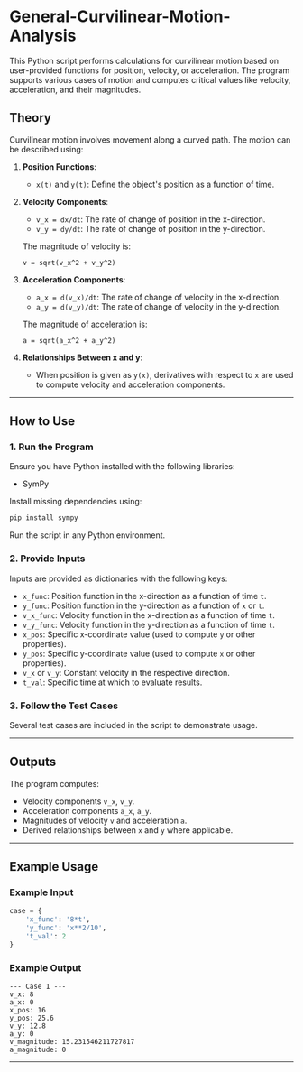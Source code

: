 # General-Curvilinear-Motion-Analysis

This Python script performs calculations for curvilinear motion based on user-provided functions for position, velocity, or acceleration. The program supports various cases of motion and computes critical values like velocity, acceleration, and their magnitudes.

## Theory

Curvilinear motion involves movement along a curved path. The motion can be described using:

1. **Position Functions**:
   - `x(t)` and `y(t)`: Define the object's position as a function of time.

2. **Velocity Components**:
   - `v_x = dx/dt`: The rate of change of position in the x-direction.
   - `v_y = dy/dt`: The rate of change of position in the y-direction.

   The magnitude of velocity is:
   ```
   v = sqrt(v_x^2 + v_y^2)
   ```

3. **Acceleration Components**:
   - `a_x = d(v_x)/dt`: The rate of change of velocity in the x-direction.
   - `a_y = d(v_y)/dt`: The rate of change of velocity in the y-direction.

   The magnitude of acceleration is:
   ```
   a = sqrt(a_x^2 + a_y^2)
   ```

4. **Relationships Between x and y**:
   - When position is given as `y(x)`, derivatives with respect to `x` are used to compute velocity and acceleration components.

---

## How to Use

### 1. Run the Program
Ensure you have Python installed with the following libraries:
- SymPy

Install missing dependencies using:
```bash
pip install sympy
```
Run the script in any Python environment.

### 2. Provide Inputs
Inputs are provided as dictionaries with the following keys:
- `x_func`: Position function in the x-direction as a function of time `t`.
- `y_func`: Position function in the y-direction as a function of `x` or `t`.
- `v_x_func`: Velocity function in the x-direction as a function of time `t`.
- `v_y_func`: Velocity function in the y-direction as a function of time `t`.
- `x_pos`: Specific x-coordinate value (used to compute `y` or other properties).
- `y_pos`: Specific y-coordinate value (used to compute `x` or other properties).
- `v_x` or `v_y`: Constant velocity in the respective direction.
- `t_val`: Specific time at which to evaluate results.

### 3. Follow the Test Cases
Several test cases are included in the script to demonstrate usage.

---

## Outputs
The program computes:
- Velocity components `v_x`, `v_y`.
- Acceleration components `a_x`, `a_y`.
- Magnitudes of velocity `v` and acceleration `a`.
- Derived relationships between `x` and `y` where applicable.

---

## Example Usage

### Example Input
```python
case = {
    'x_func': '8*t',
    'y_func': 'x**2/10',
    't_val': 2
}
```

### Example Output
```plaintext
--- Case 1 ---
v_x: 8
a_x: 0
x_pos: 16
y_pos: 25.6
v_y: 12.8
a_y: 0
v_magnitude: 15.231546211727817
a_magnitude: 0
```

---
